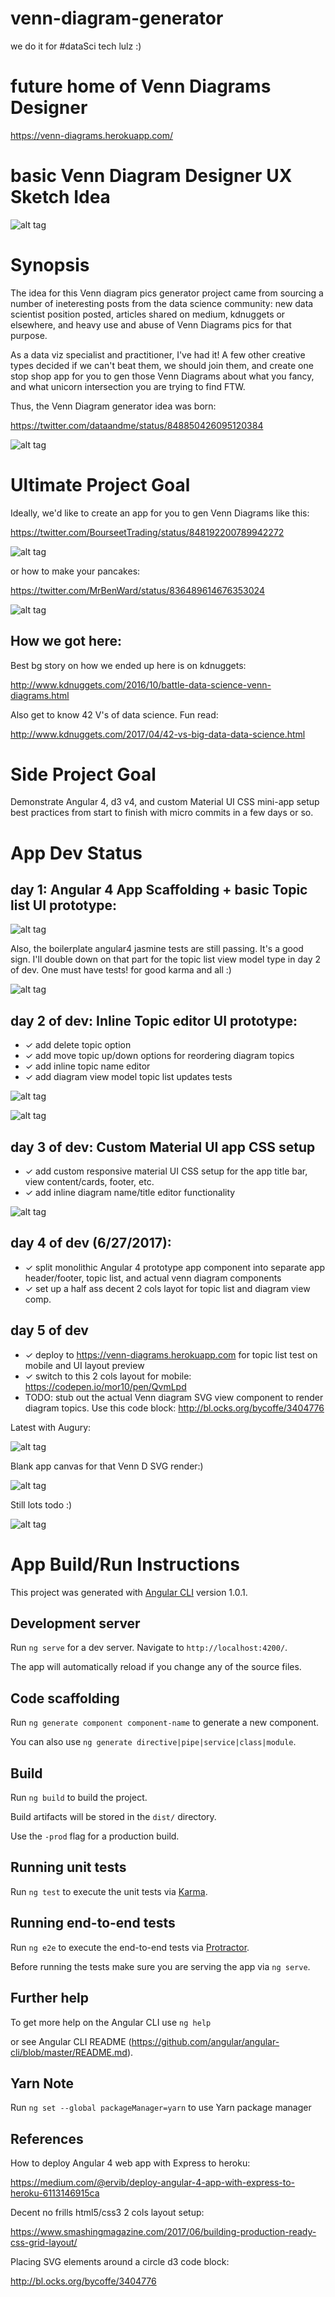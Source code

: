 # venn-diagram-generator

we do it for #dataSci tech lulz :)

# future home of Venn Diagrams Designer

https://venn-diagrams.herokuapp.com/

# basic Venn Diagram Designer UX Sketch Idea

![alt tag](https://github.com/RandomFractals/venn-diagram-generator/blob/master/screens/vennDiagramsMemeGeneratorSketchIdea.jpg)

# Synopsis

The idea for this Venn diagram pics generator project came from sourcing a number of ineteresting posts from the data science community: new data scientist position posted, articles shared on medium, kdnuggets or elsewhere, and heavy use and abuse of Venn Diagrams pics for that purpose.

As a data viz specialist and practitioner, I've had it! A few other creative types decided if we can't beat them, we should join them, and create one stop shop app for you to gen those Venn Diagrams about what you fancy, and what unicorn intersection you are trying to find FTW.

Thus, the Venn Diagram generator idea was born: 

https://twitter.com/dataandme/status/848850426095120384

![alt tag](https://github.com/RandomFractals/venn-diagram-generator/blob/master/screens/vennDiagramsInTheWild.png)

# Ultimate Project Goal

Ideally, we'd like to create an app for you to gen Venn Diagrams like this:

https://twitter.com/BourseetTrading/status/848192200789942272

![alt tag](https://github.com/RandomFractals/venn-diagram-generator/blob/master/screens/epicDataSciVennDiagram.jpg)

or how to make your pancakes:

https://twitter.com/MrBenWard/status/836489614676353024

![alt tag](https://github.com/RandomFractals/venn-diagram-generator/blob/master/screens/pancakesVennDiagram.jpg)

## How we got here:

Best bg story on how we ended up here is on kdnuggets:

http://www.kdnuggets.com/2016/10/battle-data-science-venn-diagrams.html

Also get to know 42 V's of data science. Fun read:

http://www.kdnuggets.com/2017/04/42-vs-big-data-data-science.html

# Side Project Goal

Demonstrate Angular 4, d3 v4, and custom Material UI CSS mini-app setup best practices from start to finish with micro commits in a few days or so.

# App Dev Status

## day 1: Angular 4 App Scaffolding  + basic Topic list UI prototype:

![alt tag](https://github.com/RandomFractals/venn-diagram-generator/blob/master/screens/vennDiagramTopicList3.png)

Also, the boilerplate angular4 jasmine tests are still passing. It's a good sign. 
I'll double down on that part for the topic list view model type in day 2 of dev.
One must have tests! for good karma and all :)

![alt tag](https://github.com/RandomFractals/venn-diagram-generator/blob/master/screens/vennDiagramsTestKarma2.png)

## day 2 of dev: Inline Topic editor UI prototype:

- &#10003; add delete topic option
- &#10003; add move topic up/down options for reordering diagram topics
- &#10003; add inline topic name editor
- &#10003; add diagram view model topic list updates tests

![alt tag](https://github.com/RandomFractals/venn-diagram-generator/blob/master/screens/vennDiagramTopicListEditor2.png)

![alt tag](https://github.com/RandomFractals/venn-diagram-generator/blob/master/screens/vennDiagramTopicListTests1.png)

## day 3 of dev: Custom Material UI app CSS setup

- &#10003; add custom responsive material UI CSS setup for the app title bar, view content/cards, footer, etc.
- &#10003; add inline diagram name/title editor functionality

![alt tag](https://github.com/RandomFractals/venn-diagram-generator/blob/master/screens/vennDiagramTopicListPrettyV.PNG)

## day 4 of dev (6/27/2017):

- &#10003; split monolithic Angular 4 prototype app component into separate app header/footer, topic list, and actual venn diagram components
- &#10003; set up a half ass decent 2 cols layot for topic list and diagram view comp.

## day 5 of dev
- &#10003; deploy to https://venn-diagrams.herokuapp.com for topic list test on mobile and UI layout preview
- &#10003; switch to this 2 cols layout for mobile: https://codepen.io/mor10/pen/QvmLpd
- TODO: stub out the actual Venn diagram SVG view component to render diagram topics. 
  Use this code block: http://bl.ocks.org/bycoffe/3404776

Latest with Augury:

![alt tag](https://github.com/RandomFractals/venn-diagram-generator/blob/master/screens/VennD2LayoutWithAugury.png)

Blank app canvas for that Venn D SVG render:)

![alt tag](https://github.com/RandomFractals/venn-diagram-generator/blob/master/screens/VennDBlankCanvas.png)

Still lots todo :)

![alt tag](https://github.com/RandomFractals/venn-diagram-generator/blob/master/screens/VennDiagramsGenAppMVPTodo.jpg)

# App Build/Run Instructions

This project was generated with [Angular CLI](https://github.com/angular/angular-cli) version 1.0.1.

## Development server

Run `ng serve` for a dev server. Navigate to `http://localhost:4200/`. 

The app will automatically reload if you change any of the source files.

## Code scaffolding

Run `ng generate component component-name` to generate a new component. 

You can also use `ng generate directive|pipe|service|class|module`.

## Build

Run `ng build` to build the project. 

Build artifacts will be stored in the `dist/` directory. 

Use the `-prod` flag for a production build.

## Running unit tests

Run `ng test` to execute the unit tests via [Karma](https://karma-runner.github.io).

## Running end-to-end tests

Run `ng e2e` to execute the end-to-end tests via [Protractor](http://www.protractortest.org/).

Before running the tests make sure you are serving the app via `ng serve`.

## Further help

To get more help on the Angular CLI use `ng help` 

or see Angular CLI README
(https://github.com/angular/angular-cli/blob/master/README.md).

## Yarn Note

Run `ng set --global packageManager=yarn` to use Yarn package manager

## References

How to deploy Angular 4 web app with Express to heroku:

https://medium.com/@ervib/deploy-angular-4-app-with-express-to-heroku-6113146915ca

Decent no frills html5/css3 2 cols layout setup:

https://www.smashingmagazine.com/2017/06/building-production-ready-css-grid-layout/

Placing SVG elements around a circle d3 code block:

http://bl.ocks.org/bycoffe/3404776


